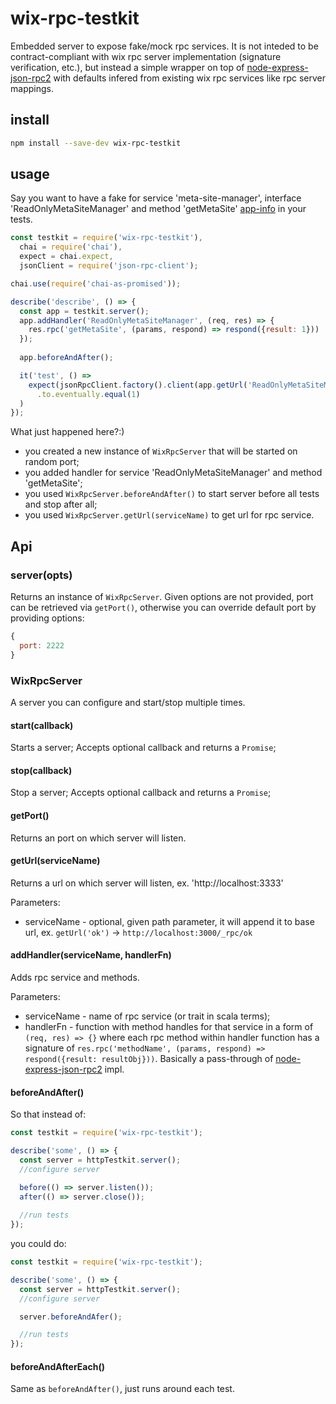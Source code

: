 # wix-rpc-testkit

Embedded server to expose fake/mock rpc services. It is not inteded to be contract-compliant with wix rpc server implementation (signature verification, etc.), but instead a simple wrapper on top of [node-express-json-rpc2](https://www.npmjs.com/package/node-express-json-rpc2) with defaults infered from existing wix rpc services like rpc server mappings.

## install

```bash
npm install --save-dev wix-rpc-testkit
```

## usage

Say you want to have a fake for service 'meta-site-manager', interface 'ReadOnlyMetaSiteManager' and method 'getMetaSite' [app-info](http://app10.aus.wixpress.com:25684/meta-site-manager/rpc/services) in your tests.

```js
const testkit = require('wix-rpc-testkit'),
  chai = require('chai'),
  expect = chai.expect,
  jsonClient = require('json-rpc-client');

chai.use(require('chai-as-promised'));

describe('describe', () => {
  const app = testkit.server();
  app.addHandler('ReadOnlyMetaSiteManager', (req, res) => {
    res.rpc('getMetaSite', (params, respond) => respond({result: 1}))
  });
  
  app.beforeAndAfter();

  it('test', () => 
    expect(jsonRpcClient.factory().client(app.getUrl('ReadOnlyMetaSiteManager')).invoke('getMetaSite'))
      .to.eventually.equal(1)
  )
});
```

What just happened here?:)
 - you created a new instance of `WixRpcServer` that will be started on random port;
 - you added handler for service 'ReadOnlyMetaSiteManager' and method 'getMetaSite';
 - you used `WixRpcServer.beforeAndAfter()` to start server before all tests and stop after all;
 - you used `WixRpcServer.getUrl(serviceName)` to get url for rpc service.

## Api
### server(opts)
Returns an instance of `WixRpcServer`. Given options are not provided, port can be retrieved via `getPort()`, otherwise you can override default port by providing options:

```js
{
  port: 2222
}
```

### WixRpcServer
A server you can configure and start/stop multiple times.

#### start(callback)
Starts a server; Accepts optional callback and returns a `Promise`;

#### stop(callback)
Stop a server; Accepts optional callback and returns a `Promise`;

#### getPort()
Returns an port on which server will listen.

#### getUrl(serviceName)
Returns a url on which server will listen, ex. 'http://localhost:3333'

Parameters:
 - serviceName - optional, given path parameter, it will append it to base url, ex. `getUrl('ok')` -> `http://localhost:3000/_rpc/ok`

#### addHandler(serviceName, handlerFn)
Adds rpc service and methods.

Parameters:
 - serviceName - name of rpc service (or trait in scala terms);
 - handlerFn - function with method handles for that service in a form of `(req, res) => {}` where each rpc method within handler function has a signature of `res.rpc('methodName', (params, respond) => respond({result: resultObj}))`. Basically a pass-through of [node-express-json-rpc2](https://www.npmjs.com/package/node-express-json-rpc2) impl.

#### beforeAndAfter()
So that instead of:

```js
const testkit = require('wix-rpc-testkit');

describe('some', () => {
  const server = httpTestkit.server();
  //configure server

  before(() => server.listen());
  after(() => server.close());
  
  //run tests
});
```

you could do:

```js
const testkit = require('wix-rpc-testkit');

describe('some', () => {
  const server = httpTestkit.server();
  //configure server

  server.beforeAndAfer();

  //run tests
});
```

#### beforeAndAfterEach()
Same as `beforeAndAfter()`, just runs around each test.